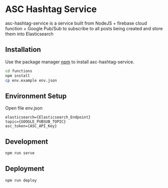 # ASC Hashtag Service

asc-hashtag-service is a service built from NodeJS + firebase cloud function + Google Pub/Sub to subscribe to all posts being created and store them into Elasticsearch

## Installation

Use the package manager [npm](https://www.npmjs.com/) to install asc-hashtag-service.

```bash
cd functions
npm install
cp env.example env.json
```
## Environment Setup
Open file env.json 
```
elasticsearch={Elasticsearch_Endpoint}
topic={GOOGLE_PUBSUB_TOPIC}
asc_token={ASC_API_Key}
```

## Development
```bash
npm run serve
```

## Deployment
```bash
npm run deploy
```

